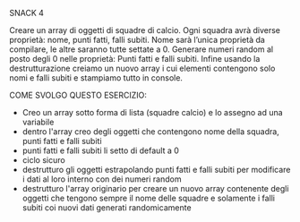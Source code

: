 SNACK 4

Creare un array di oggetti di squadre di calcio. Ogni squadra avrà diverse proprietà: nome, punti fatti, falli subiti.
Nome sarà l’unica proprietà da compilare, le altre saranno tutte settate a 0.
Generare numeri random al posto degli 0 nelle proprietà: Punti fatti e falli subiti.
Infine usando la destrutturazione creiamo un nuovo array i cui elementi contengono solo nomi e falli subiti e stampiamo tutto in console.

COME SVOLGO QUESTO ESERCIZIO:

- Creo un array sotto forma di lista (squadre calcio) e lo assegno ad una variabile 
- dentro l'array creo degli oggetti che contengono nome della squadra, punti fatti e falli subiti
- punti fatti e falli subiti li setto di default a  0
- ciclo sicuro
- destrutturo gli oggetti estrapolando punti fatti e falli subiti per modificare i dati al loro interno con dei numeri random
- destrutturo l'array originario per creare un nuovo array contenente degli oggetti che tengono sempre il nome delle squadre e solamente i falli subiti coi nuovi dati generati randomicamente